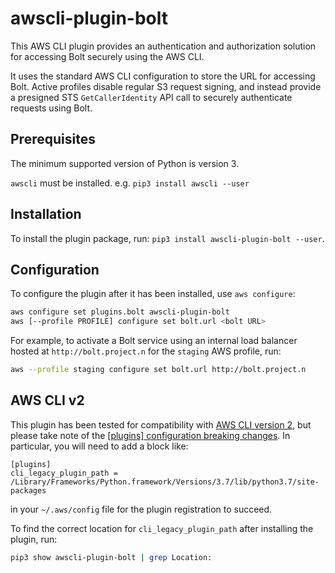 # awscli-plugin-bolt

This AWS CLI plugin provides an authentication and authorization solution for accessing Bolt securely using the AWS CLI.

It uses the standard AWS CLI configuration to store the URL for accessing Bolt. Active profiles disable regular S3 request signing, and instead provide a presigned STS `GetCallerIdentity` API call to securely authenticate requests using Bolt.

## Prerequisites

The minimum supported version of Python is version 3.

`awscli` must be installed. e.g. `pip3 install awscli --user`

## Installation

To install the plugin package, run: `pip3 install awscli-plugin-bolt --user`.

## Configuration

To configure the plugin after it has been installed, use `aws configure`:

```bash
aws configure set plugins.bolt awscli-plugin-bolt
aws [--profile PROFILE] configure set bolt.url <bolt URL>
```

For example, to activate a Bolt service using an internal load balancer hosted at `http://bolt.project.n` for the `staging` AWS profile, run:
```bash
aws --profile staging configure set bolt.url http://bolt.project.n 
```

## AWS CLI v2

This plugin has been tested for compatibility with [AWS CLI version 2](https://docs.aws.amazon.com/cli/latest/userguide/install-cliv2.html), but please take note of the [[plugins] configuration breaking changes](https://docs.aws.amazon.com/cli/latest/userguide/cliv2-migration.html#cliv2-migration-profile-plugins). In particular, you will need to add a block like:

```
[plugins]
cli_legacy_plugin_path = /Library/Frameworks/Python.framework/Versions/3.7/lib/python3.7/site-packages
```

in your `~/.aws/config` file for the plugin registration to succeed.

To find the correct location for `cli_legacy_plugin_path` after installing the plugin, run:

```bash
pip3 show awscli-plugin-bolt | grep Location:
```
